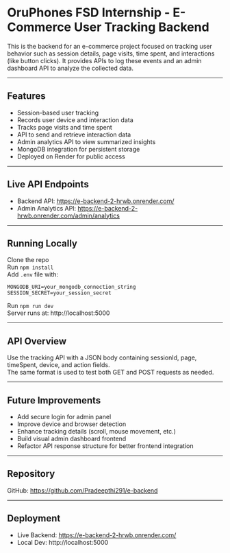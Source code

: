 # OruPhones FSD Internship - E-Commerce User Tracking Backend

This is the backend for an e-commerce project focused on tracking user behavior such as session details, page visits, time spent, and interactions (like button clicks). It provides APIs to log these events and an admin dashboard API to analyze the collected data.

---

## Features

- Session-based user tracking  
- Records user device and interaction data  
- Tracks page visits and time spent  
- API to send and retrieve interaction data  
- Admin analytics API to view summarized insights  
- MongoDB integration for persistent storage  
- Deployed on Render for public access

---

## Live API Endpoints

- Backend API: https://e-backend-2-hrwb.onrender.com/  
- Admin Analytics API: https://e-backend-2-hrwb.onrender.com/admin/analytics  


---

## Running Locally

Clone the repo  
Run `npm install`  
Add `.env` file with:  
```
MONGODB_URI=your_mongodb_connection_string  
SESSION_SECRET=your_session_secret  
```
Run `npm run dev`  
Server runs at: http://localhost:5000  

---

## API Overview

Use the tracking API with a JSON body containing sessionId, page, timeSpent, device, and action fields.  
The same format is used to test both GET and POST requests as needed.

---

## Future Improvements

- Add secure login for admin panel  
- Improve device and browser detection  
- Enhance tracking details (scroll, mouse movement, etc.)  
- Build visual admin dashboard frontend  
- Refactor API response structure for better frontend integration  

---

## Repository

GitHub: https://github.com/Pradeepthi291/e-backend

---

## Deployment

- Live Backend: https://e-backend-2-hrwb.onrender.com/  
- Local Dev: http://localhost:5000
